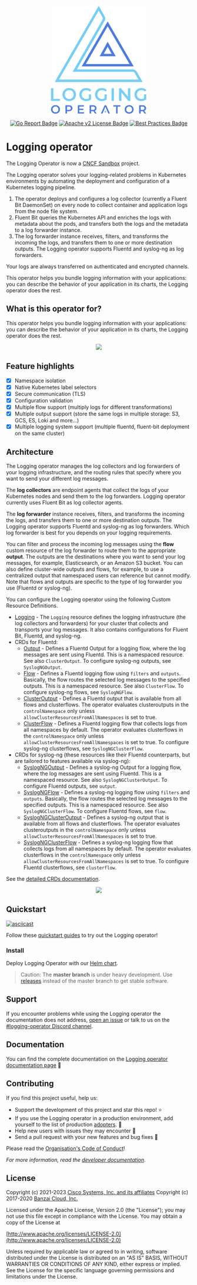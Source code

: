 <p align="center"><img src="https://raw.githubusercontent.com/cncf/landscape/master/hosted_logos/logging-operator.svg" width="260" alt="logging-operator logo"></p>
<p align="center"><a href="https://goreportcard.com/report/github.com/kube-logging/logging-operator" target="_blank"><img src="https://goreportcard.com/badge/github.com/kube-logging/logging-operator" alt="Go Report Badge"></a> <a href="https://github.com/kube-logging/logging-operator/" target="_blank"><img src="https://img.shields.io/badge/license-Apache%20v2-orange.svg" alt="Apache v2 License Badge"></a> <a href="https://www.bestpractices.dev/projects/7941" target="_blank"><img src="https://www.bestpractices.dev/projects/7941/badge?cache=20231206" alt="Best Practices Badge"></a></p>

# Logging operator

The Logging Operator is now a [CNCF Sandbox](https://www.cncf.io/sandbox-projects/) project.

The Logging operator solves your logging-related problems in Kubernetes environments by automating the deployment and configuration of a Kubernetes logging pipeline.

1. The operator deploys and configures a log collector (currently a Fluent Bit DaemonSet) on every node to collect container and application logs from the node file system.
1. Fluent Bit queries the Kubernetes API and enriches the logs with metadata about the pods, and transfers both the logs and the metadata to a log forwarder instance.
1. The log forwarder instance receives, filters, and transforms the incoming the logs, and transfers them to one or more destination outputs. The Logging operator supports Fluentd and syslog-ng as log forwarders.

Your logs are always transferred on authenticated and encrypted channels.

This operator helps you bundle logging information with your applications: you can describe the behavior of your application in its charts, the Logging operator does the rest.

## What is this operator for?

This operator helps you bundle logging information with your applications: you can describe the behavior of your application in its charts, the Logging operator does the rest.

<p align="center"><img src="https://kube-logging.github.io/docs/img/logging_operator_flow.png" ></p>

## Feature highlights

- [x] Namespace isolation
- [x] Native Kubernetes label selectors
- [x] Secure communication (TLS)
- [x] Configuration validation
- [x] Multiple flow support (multiply logs for different transformations)
- [x] Multiple output support (store the same logs in multiple storage: S3, GCS, ES, Loki and more...)
- [x] Multiple logging system support (multiple fluentd, fluent-bit deployment on the same cluster)

## Architecture

The Logging operator manages the log collectors and log forwarders of your logging infrastructure, and the routing rules that specify where you want to send your different log messages.

The **log collectors** are endpoint agents that collect the logs of your Kubernetes nodes and send them to the log forwarders. Logging operator currently uses Fluent Bit as log collector agents.

The **log forwarder** instance receives, filters, and transforms the incoming the logs, and transfers them to one or more destination outputs. The Logging operator supports Fluentd and syslog-ng as log forwarders. Which log forwarder is best for you depends on your logging requirements.

You can filter and process the incoming log messages using the **flow** custom resource of the log forwarder to route them to the appropriate **output**. The outputs are the destinations where you want to send your log messages, for example, Elasticsearch, or an Amazon S3 bucket. You can also define cluster-wide outputs and flows, for example, to use a centralized output that namespaced users can reference but cannot modify. Note that flows and outputs are specific to the type of log forwarder you use (Fluentd or syslog-ng).

You can configure the Logging operator using the following Custom Resource Definitions.

- [Logging](https://kube-logging.github.io/docs/logging-infrastructure/logging/) - The `Logging` resource defines the logging infrastructure (the log collectors and forwarders) for your cluster that collects and transports your log messages. It also contains configurations for Fluent Bit, Fluentd, and syslog-ng.
- CRDs for Fluentd:
    - [Output](https://kube-logging.github.io/docs/configuration/output/) - Defines a Fluentd Output for a logging flow, where the log messages are sent using Fluentd. This is a namespaced resource. See also `ClusterOutput`. To configure syslog-ng outputs, see `SyslogNGOutput`.
    - [Flow](https://kube-logging.github.io/docs/configuration/flow/) - Defines a Fluentd logging flow using `filters` and `outputs`. Basically, the flow routes the selected log messages to the specified outputs. This is a namespaced resource. See also `ClusterFlow`. To configure syslog-ng flows, see `SyslogNGFlow`.
    - [ClusterOutput](https://kube-logging.github.io/docs/configuration/output/) - Defines a Fluentd output that is available from all flows and clusterflows. The operator evaluates clusteroutputs in the `controlNamespace` only unless `allowClusterResourcesFromAllNamespaces` is set to true.
    - [ClusterFlow](https://kube-logging.github.io/docs/configuration/flow/) - Defines a Fluentd logging flow that collects logs from all namespaces by default. The operator evaluates clusterflows in the `controlNamespace` only unless `allowClusterResourcesFromAllNamespaces` is set to true. To configure syslog-ng clusterflows, see `SyslogNGClusterFlow`.
- CRDs for syslog-ng (these resources like their Fluentd counterparts, but are tailored to features available via syslog-ng):
    - [SyslogNGOutput](https://kube-logging.github.io/docs/configuration/output/#syslogngoutput) - Defines a syslog-ng Output for a logging flow, where the log messages are sent using Fluentd. This is a namespaced resource. See also `SyslogNGClusterOutput`. To configure Fluentd outputs, see `output`.
    - [SyslogNGFlow](https://kube-logging.github.io/docs/configuration/flow/#syslogngflow) - Defines a syslog-ng logging flow using `filters` and `outputs`. Basically, the flow routes the selected log messages to the specified outputs. This is a namespaced resource. See also `SyslogNGClusterFlow`. To configure Fluentd flows, see `flow`.
    - [SyslogNGClusterOutput](https://kube-logging.github.io/docs/configuration/output/#syslogngoutput) - Defines a syslog-ng output that is available from all flows and clusterflows. The operator evaluates clusteroutputs in the `controlNamespace` only unless `allowClusterResourcesFromAllNamespaces` is set to true.
    - [SyslogNGClusterFlow](https://kube-logging.github.io/docs/configuration/flow/#syslogngflow) - Defines a syslog-ng logging flow that collects logs from all namespaces by default. The operator evaluates clusterflows in the `controlNamespace` only unless `allowClusterResourcesFromAllNamespaces` is set to true. To configure Fluentd clusterflows, see `clusterflow`.

See the [detailed CRDs documentation](https://kube-logging.github.io/docs/configuration/crds/).

<p align="center"><img src="https://kube-logging.github.io/docs/img/logging-operator-v2-architecture.png" ></p>

## Quickstart

[![asciicast](https://asciinema.org/a/315998.svg)](https://asciinema.org/a/315998)

Follow these [quickstart guides](https://kube-logging.github.io/docs/quickstarts/) to try out the Logging operator!

### Install

Deploy Logging Operator with our [Helm chart](https://kube-logging.github.io/docs/install/#deploy-logging-operator-with-helm).

> Caution: The **master branch** is under heavy development. Use [releases](https://github.com/kube-logging/logging-operator/releases) instead of the master branch to get stable software.

## Support

If you encounter problems while using the Logging operator the documentation does not address, [open an issue](https://github.com/kube-logging/logging-operator/issues) or talk to us on the [#logging-operator Discord channel](https://discord.gg/eAcqmAVU2u).

## Documentation

 You can find the complete documentation on the [Logging operator documentation page](https://kube-logging.github.io/docs/) :blue_book: <br>

## Contributing

If you find this project useful, help us:

- Support the development of this project and star this repo! :star:
- If you use the Logging operator in a production environment, add yourself to the list of production [adopters](https://github.com/kube-logging/logging-operator/blob/master/ADOPTERS.md). :metal: <br> 
- Help new users with issues they may encounter :muscle:
- Send a pull request with your new features and bug fixes :rocket: 

Please read the [Organisation's Code of Conduct](https://github.com/kube-logging/.github/blob/main/CODE_OF_CONDUCT.md)!

*For more information, read the [developer documentation](https://kube-logging.github.io/docs/developers)*.

## License

Copyright (c) 2021-2023 [Cisco Systems, Inc. and its affiliates](https://cisco.com)
Copyright (c) 2017-2020 [Banzai Cloud, Inc.](https://banzaicloud.com)

Licensed under the Apache License, Version 2.0 (the "License");
you may not use this file except in compliance with the License.
You may obtain a copy of the License at

[http://www.apache.org/licenses/LICENSE-2.0](http://www.apache.org/licenses/LICENSE-2.0)

Unless required by applicable law or agreed to in writing, software
distributed under the License is distributed on an "AS IS" BASIS,
WITHOUT WARRANTIES OR CONDITIONS OF ANY KIND, either express or implied.
See the License for the specific language governing permissions and
limitations under the License.
